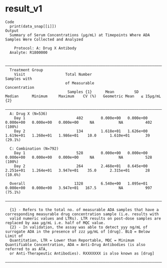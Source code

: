 # result_v1

    Code
      print(data_snap[[i]])
    Output
      Summary of Serum Concentrations (μg/mL) at Timepoints Where ADA Samples Were Collected and Analyzed
      
        Protocol: A: Drug X Antibody
      Analyte: R1800000
      
      ————————————————————————————————————————————————————————————————————————————————————————————————————————————————————————————————————————————
      Treatment Group                                                                                                                             
        Visit                  Total Number                                                                                          Samples with 
                               of Measurable                                                                                         Concentration
                                Samples {1}      Mean         SD        Median      Minimum     Maximum    CV (%)   Geometric Mean   ≤ 15μg/mL {2}
      ————————————————————————————————————————————————————————————————————————————————————————————————————————————————————————————————————————————
      A: Drug X (N=536)                                                                                                                           
        Day 1                       402        0.000e+00   0.000e+00   0.000e+00   0.000e+00   0.000e+00     NA           NA          402 (100%)  
        Day 2                       134        1.618e+01   1.626e+00   1.619e+01   1.260e+01   1.986e+01    10.0      1.610e+01       39 (29.1%)  
      
      C: Combination (N=792)                                                                                                                      
        Day 1                       528        0.000e+00   0.000e+00   0.000e+00   0.000e+00   0.000e+00     NA           NA          528 (100%)  
        Day 2                       264        2.468e+01   8.645e+00   2.251e+01   1.264e+01   3.947e+01    35.0      2.315e+01       28 (10.6%)  
      
      Overall                      1328        6.540e+00   1.095e+01   0.000e+00   0.000e+00   3.947e+01   167.5          NA          997 (75.1%) 
      ————————————————————————————————————————————————————————————————————————————————————————————————————————————————————————————————————————————
      
      {1} - Refers to the total no. of measurable ADA samples that have a corresponding measurable drug concentration sample (i.e. results with
      valid numeric values and LTRs). LTR results on post-dose samples are replaced by aaa µg/mL i.e. half of MQC value.
      {2} - In validation, the assay was able to detect yyy ng/mL of surrogate ADA in the presence of zzz µg/mL of [drug]. BLQ = Below Limit of
      Quantitation, LTR = Lower than Reportable, MQC = Minimum Quantifiable Concentration, ADA = Anti-Drug Antibodies (is also referred to as ATA,
      or Anti-Therapeutic Antibodies). RXXXXXXX is also known as [drug]
      ————————————————————————————————————————————————————————————————————————————————————————————————————————————————————————————————————————————
      

